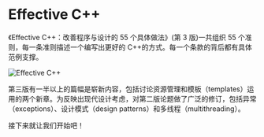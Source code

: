 # Effective C++

《Effective C++：改善程序与设计的 55 个具体做法》(第 3 版)一共组织 55 个准则，每一条准则描述一个编写出更好的 C++的方式。每一个条款的背后都有具体范例支撑。

![Effective C++](/images/effective-cpp/effective-cpp-v3.png)

第三版有一半以上的篇幅是崭新内容，包括讨论资源管理和模板（templates）运用的两个新章。为反映出现代设计考虑，对第二版论题做了广泛的修订，包括异常（exceptions）、设计模式（design patterns）和多线程（multithreading）。

接下来就让我们开始吧！
